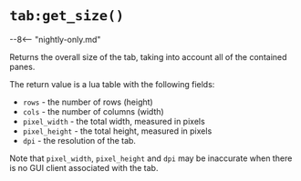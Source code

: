 # `tab:get_size()`

--8<-- "nightly-only.md"

Returns the overall size of the tab, taking into account all of the contained
panes.

The return value is a lua table with the following fields:

* `rows` - the number of rows (height)
* `cols` - the number of columns (width)
* `pixel_width` - the total width, measured in pixels
* `pixel_height` - the total height, measured in pixels
* `dpi` - the resolution of the tab.

Note that `pixel_width`, `pixel_height` and `dpi` may be inaccurate when there
is no GUI client associated with the tab.


